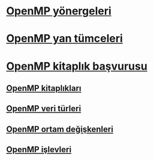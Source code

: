 # [OpenMP yönergeleri](openmp-directives.md)
# [OpenMP yan tümceleri](openmp-clauses.md)
# [OpenMP kitaplık başvurusu](openmp-library-reference.md)
## [OpenMP kitaplıkları](openmp-libraries.md)
## [OpenMP veri türleri](openmp-data-types.md)
## [OpenMP ortam değişkenleri](openmp-environment-variables.md)
## [OpenMP işlevleri](openmp-functions.md)
